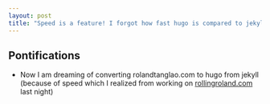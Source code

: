 ```yaml
---
layout: post
title: "Speed is a feature! I forgot how fast hugo is compared to jekyll"
---
```


## Pontifications

* Now I am dreaming of converting rolandtanglao.com to hugo from jekyll (because of speed which I realized from working on [rollingroland.com](http://rollingroland.com/) last night)